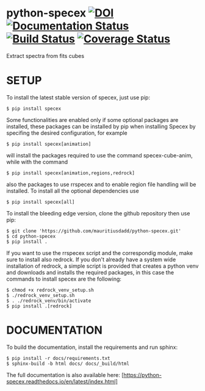 # python-specex [![DOI](https://zenodo.org/badge/DOI/10.5281/zenodo.7808292.svg)](https://doi.org/10.5281/zenodo.7808292) [![Documentation Status](https://readthedocs.org/projects/python-specex/badge/?version=latest)](https://python-specex.readthedocs.io/en/latest/?badge=latest) [![Build Status](https://github.com/mauritiusdadd/python-specex/actions/workflows/build-and-check.yml/badge.svg)](https://github.com/mauritiusdadd/python-specex/actions/workflows/build-and-check.yml) [![Coverage Status](https://coveralls.io/repos/github/mauritiusdadd/python-specex/badge.svg?branch=main)](https://coveralls.io/github/mauritiusdadd/python-specex?branch=main)

Extract spectra from fits cubes

# SETUP

To install the latest stable version of specex, just use pip:

    $ pip install specex

Some functionalities are enabled only if some optional packages are installed, these packages can be installed by pip when installing Specex by specifing the desired configuration, for example

    $ pip install specex[animation]

will install the packages required to use the command specex-cube-anim, while with the command

    $ pip install specex[animation,regions,redrock]

also the packages to use rrspecex and to enable region file handling will be installed. To install all the optional dependencies use

    $ pip install specex[all]

To install the bleeding edge version, clone the github repository then use pip:

    $ git clone 'https://github.com/mauritiusdadd/python-specex.git'
    $ cd python-specex
    $ pip install .

If you want to use the rrspecex script and the correspondig module, make sure to install also redrock. If you don't already have a system wide installation of redrock, a simple script is provided that creates a python venv and downloads and installs the required packages, in this case the commands to install specex are the following:

    $ chmod +x redrock_venv_setup.sh
    $ ./redrock_venv_setup.sh
    $ . ./redrock_venv/bin/activate
    $ pip install .[redrock]

# DOCUMENTATION

To build the documentation, install the requirements and run sphinx:

    $ pip install -r docs/requirements.txt
    $ sphinx-build -b html docs/ docs/_build/html

The full documentation is also available here: [https://python-specex.readthedocs.io/en/latest/index.html]
